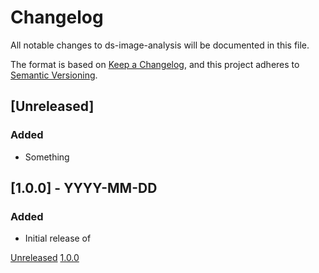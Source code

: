 # Changelog
All notable changes to ds-image-analysis will be documented in this file.

The format is based on [Keep a Changelog](https://keepachangelog.com/en/1.0.0/),
and this project adheres to [Semantic Versioning](https://semver.org/spec/v2.0.0.html).

## [Unreleased]
### Added

- Something


## [1.0.0] - YYYY-MM-DD
### Added

- Initial release of <project>


[Unreleased](https://github.com/kb-dk/ds-image-analysis/compare/v1.0.0...HEAD)
[1.0.0](https://github.com/kb-dk/ds-image-analysis/releases/tag/v1.0.0)
